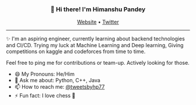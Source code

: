 <h3 align="center">👋 Hi there! I'm Himanshu Pandey</h3>
<p align="center">
  <a href="https://www.hp77-creator.github.io">Website</a> •
  <a href="https://twitter.com/tweetsbyhp77">Twitter</a>
</p>

---
✨ I'm an aspiring engineer, currently learning about backend technologies and CI/CD. Trying my luck at Machine Learning and Deep learning, Giving competitions on kaggle and codeforces from time to time. 

Feel free to ping me for contributions or team-up. Actively looking for those.


- 😄 My Pronouns: He/Him   
- 💬 Ask me about: Python, C++, Java 
- 📫 How to reach me: [@tweetsbyhp77](https://twitter.com/tweetsbyhp77)
- ⚡ Fun fact: I love chess 💙

<!--
**lauragift21/lauragift21** is a ✨ _special_ ✨ repository because its `README.md` (this file) appears on your GitHub profile.

Here are some ideas to get you started:

- 🔭 I’m currently working on ...
- 🌱 I’m currently learning ...
- 👯 I’m looking to collaborate on ...
- 🤔 I’m looking for help with ...
- 💬 Ask me about ...
- 📫 How to reach me: ...
- 😄 Pronouns: ...
- ⚡ Fun fact: ...
-->


